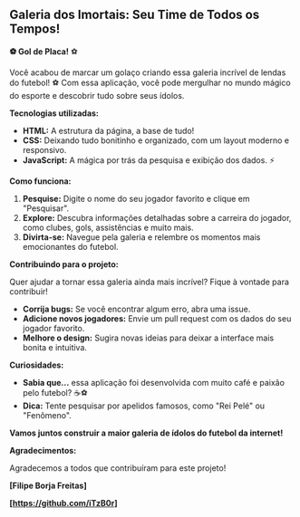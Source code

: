##  Galeria dos Imortais: Seu Time de Todos os Tempos! 

**⚽ Gol de Placa!** ⚽

Você acabou de marcar um golaço criando essa galeria incrível de lendas do futebol! ⚽ Com essa aplicação, você pode mergulhar no mundo mágico do esporte e descobrir tudo sobre seus ídolos.

**Tecnologias utilizadas:**

* **HTML:** A estrutura da página, a base de tudo! 
* **CSS:** Deixando tudo bonitinho e organizado, com um layout moderno e responsivo. 
* **JavaScript:** A mágica por trás da pesquisa e exibição dos dados. ⚡

**Como funciona:**

1. **Pesquise:** Digite o nome do seu jogador favorito e clique em "Pesquisar".
2. **Explore:** Descubra informações detalhadas sobre a carreira do jogador, como clubes, gols, assistências e muito mais.
3. **Divirta-se:** Navegue pela galeria e relembre os momentos mais emocionantes do futebol.

**Contribuindo para o projeto:**

Quer ajudar a tornar essa galeria ainda mais incrível? Fique à vontade para contribuir! 

* **Corrija bugs:** Se você encontrar algum erro, abra uma issue.
* **Adicione novos jogadores:** Envie um pull request com os dados do seu jogador favorito.
* **Melhore o design:** Sugira novas ideias para deixar a interface mais bonita e intuitiva.

**Curiosidades:**

* **Sabia que...** essa aplicação foi desenvolvida com muito café e paixão pelo futebol? ☕⚽
* **Dica:** Tente pesquisar por apelidos famosos, como "Rei Pelé" ou "Fenômeno".

**Vamos juntos construir a maior galeria de ídolos do futebol da internet!**

**Agradecimentos:**

Agradecemos a todos que contribuíram para este projeto!

**[Filipe Borja Freitas]**

**[https://github.com/iTzB0r]**
